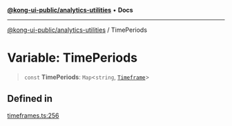 [**@kong-ui-public/analytics-utilities**](../README.md) • **Docs**

***

[@kong-ui-public/analytics-utilities](../README.md) / TimePeriods

# Variable: TimePeriods

> `const` **TimePeriods**: `Map`\<`string`, [`Timeframe`](../classes/Timeframe.md)\>

## Defined in

[timeframes.ts:256](https://github.com/Kong/public-ui-components/blob/main/packages/analytics/analytics-utilities/src/timeframes.ts#L256)
